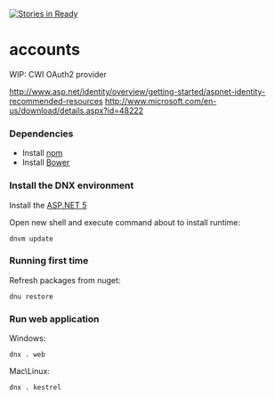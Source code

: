 [![Stories in Ready](https://badge.waffle.io/CWISoftware/accounts.png?label=ready&title=Ready)](https://waffle.io/CWISoftware/accounts)
# accounts
WIP: CWI OAuth2 provider

http://www.asp.net/identity/overview/getting-started/aspnet-identity-recommended-resources
http://www.microsoft.com/en-us/download/details.aspx?id=48222
### Dependencies

* Install [npm](https://www.npmjs.com/package/npm)
* Install [Bower](http://bower.io/#install-bower)
### Install the DNX environment

Install the [ASP.NET 5](https://github.com/aspnet/Home#cmd)

Open new shell and execute command about to install runtime:

	dnvm update

### Running first time

Refresh packages from nuget:

	dnu restore

### Run web application

Windows:

	dnx . web

Mac\Linux:

	dnx . kestrel